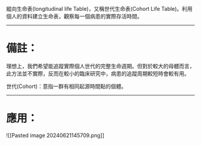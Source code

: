 縱向生命表(longitudinal life Table)，又稱世代生命表(Cohort Life Table)。利用個人的資料建立生命表，觀察每一個病患的實際存活時間。
- - -
# 備註：
理想上，我們希望能追蹤實際個人世代的完整生命週期。但對於較大的母體而言，此方法並不實際，反而在較小的臨床研究中，病患的追蹤周期較短時會較有用。

世代(Cohort)：意指一群有相同起源時間點的個體。
- - -
# 應用：
![[Pasted image 20240621145709.png]]